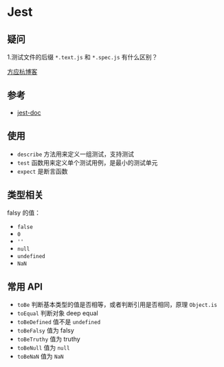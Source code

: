# Jest

## 疑问

1.测试文件的后缀 `*.text.js` 和 `*.spec.js` 有什么区别？

[方应杭博客](https://github.com/FrankFang/gulu/issues/2)

## 参考

- [jest-doc](https://jestjs.io/docs/en/getting-started.html)

## 使用

- `describe` 方法用来定义一组测试，支持测试
- `test` 函数用来定义单个测试用例，是最小的测试单元
- `expect` 是断言函数

## 类型相关

falsy 的值：

- `false`
- `0`
- `''`
- `null`
- `undefined`
- `NaN`

## 常用 API

- `toBe` 判断基本类型的值是否相等，或者判断引用是否相同，原理 `Object.is`
- `toEqual` 判断对象 deep equal
- `toBeDefined` 值不是 `undefined`
- `toBeFalsy` 值为 falsy
- `toBeTruthy` 值为 truthy
- `toBeNull` 值为 `null`
- `toBeNaN` 值为 `NaN`
